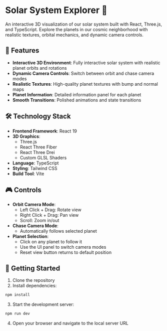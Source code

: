 # Solar System Explorer 🚀

An interactive 3D visualization of our solar system built with React, Three.js, and TypeScript. Explore the planets in our cosmic neighborhood with realistic textures, orbital mechanics, and dynamic camera controls.

## 🌟 Features

- **Interactive 3D Environment**: Fully interactive solar system with realistic planet orbits and rotations
- **Dynamic Camera Controls**: Switch between orbit and chase camera modes
- **Realistic Textures**: High-quality planet textures with bump and normal maps
- **Planet Information**: Detailed information panel for each planet
- **Smooth Transitions**: Polished animations and state transitions

## 🛠️ Technology Stack

- **Frontend Framework**: React 19
- **3D Graphics**:
  - Three.js
  - React Three Fiber
  - React Three Drei
  - Custom GLSL Shaders
- **Language**: TypeScript
- **Styling**: Tailwind CSS
- **Build Tool**: Vite

## 🎮 Controls

- **Orbit Camera Mode**:
  - Left Click + Drag: Rotate view
  - Right Click + Drag: Pan view
  - Scroll: Zoom in/out
- **Chase Camera Mode**:
  - Automatically follows selected planet
- **Planet Selection**:
  - Click on any planet to follow it
  - Use the UI panel to switch camera modes
  - Reset view button returns to default position

## 🚀 Getting Started

1. Clone the repository
2. Install dependencies:
```bash
npm install
```
3. Start the development server:
```bash
npm run dev
```
4. Open your browser and navigate to the local server URL
